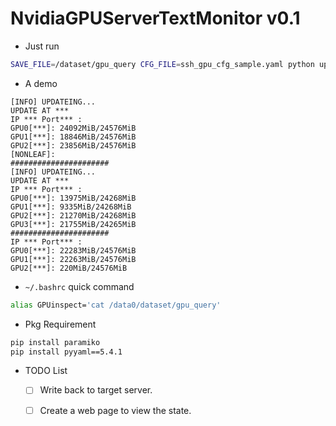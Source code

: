 # NvidiaGPUServerTextMonitor v0.1

- Just run
  
```bash
SAVE_FILE=/dataset/gpu_query CFG_FILE=ssh_gpu_cfg_sample.yaml python upload_SFML_status.py
```
- A demo
```
[INFO] UPDATEING...
UPDATE AT ***
IP *** Port*** :
GPU0[***]: 24092MiB/24576MiB
GPU1[***]: 18846MiB/24576MiB
GPU2[***]: 23856MiB/24576MiB
[NONLEAF]:
######################
[INFO] UPDATEING...
UPDATE AT ***
IP *** Port*** :
GPU0[***]: 13975MiB/24268MiB
GPU1[***]: 9335MiB/24268MiB
GPU2[***]: 21270MiB/24268MiB
GPU3[***]: 21755MiB/24265MiB
######################
IP *** Port*** :
GPU0[***]: 22283MiB/24576MiB
GPU1[***]: 22263MiB/24576MiB
GPU2[***]: 220MiB/24576MiB

```
- `~/.bashrc` quick command
```bash
alias GPUinspect='cat /data0/dataset/gpu_query'
```
- Pkg Requirement
```bash
pip install paramiko
pip install pyyaml==5.4.1
```
- TODO List
    - [ ] Write back to target server.
    - [ ] Create a web page to view the state.


